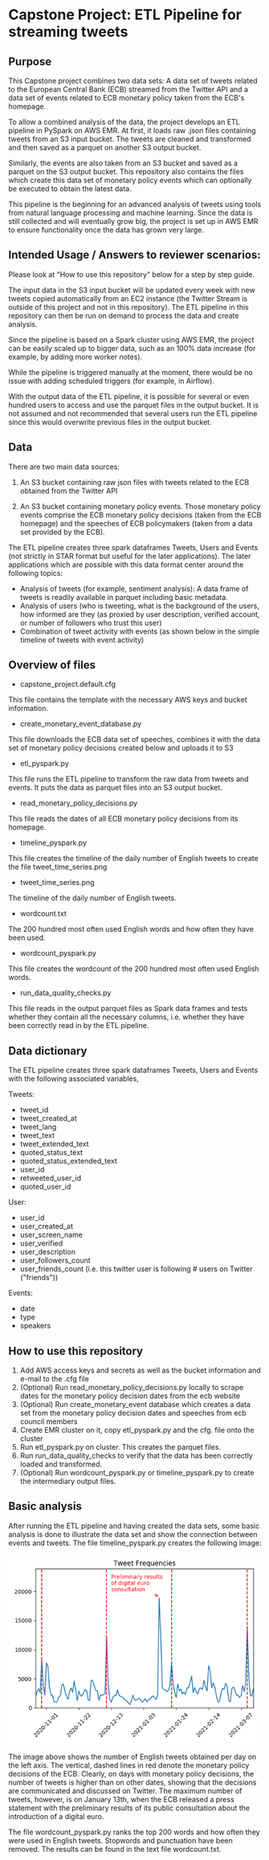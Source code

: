 # Capstone Project: ETL Pipeline for streaming tweets

## Purpose

This Capstone project combines two data sets: A data set of tweets related to
the European Central Bank (ECB) streamed from the Twitter API and a data set of
events related to ECB monetary policy taken from the ECB's homepage.

To allow a combined analysis of the data, the project develops an ETL pipeline
in PySpark on AWS EMR. At first, it loads raw .json files containing tweets from an S3 input bucket.
The tweets are cleaned and transformed and then saved as a parquet on another
S3 output bucket.

Similarly, the events are also taken from an S3 bucket and saved as a parquet
on the S3 output bucket. This repository also contains the files which create
this data set of monetary policy events which can optionally be executed to
obtain the latest data.

This pipeline is the beginning for an advanced analysis of tweets using tools
from natural language processing and machine learning. Since the data is still
collected and will eventually grow big, the project is set up in AWS EMR
to ensure functionality once the data has grown very large.

## Intended Usage / Answers to reviewer scenarios:

Please look at "How to use this repository" below for a step by step guide.

The input data in the S3 input bucket will be updated every week with new tweets
copied automatically from an EC2 instance (the Twitter Stream is outside of this
project and not in this repository). The ETL pipeline in this repository can then
be run on demand to process the data and create analysis.

Since the pipeline is based on a Spark cluster using AWS EMR, the project can be
easily scaled up to bigger data, such as an 100% data increase (for example, by
adding more worker notes).

While the pipeline is triggered manually at the moment, there would be no issue
with adding scheduled triggers (for example, in Airflow).

With the output data of the ETL pipeline, it is possible for several
or even hundred users to access and use the parquet files in the output bucket.
It is not assumed and not recommended that several users run the ETL pipeline
since this would overwrite previous files in the output bucket. 

## Data

There are two main data sources:

1) An S3 bucket containing raw json files with tweets related to the ECB
obtained from the Twitter API

2) An S3 bucket containing monetary policy events. Those monetary policy events
comprise the ECB monetary policy decisions (taken from the ECB homepage) and
the speeches of ECB policymakers (taken from a data set provided by the ECB).

The ETL pipeline creates three spark dataframes Tweets, Users and Events (not strictly
in STAR format but useful for the later applications). The later applications
which are possible with this data format center around the following topics:
- Analysis of tweets (for example, sentiment analysis): A data frame of tweets
is readily available in parquet including basic metadata.
- Analysis of users (who is tweeting, what is the background of the users,
  how informed are they (as proxied by user description, verified account,
  or number of followers who trust this user)
- Combination of tweet activity with events (as shown below in the simple timeline
  of tweets with event activity)


## Overview of files

- capstone_project.default.cfg

This file contains the template with the necessary AWS keys and bucket
information.

- create_monetary_event_database.py

This file downloads the ECB data set of speeches, combines it with the data set
of monetary policy decisions created below and uploads it to S3

- etl_pyspark.py

This file runs the ETL pipeline to transform the raw data from tweets and events.
It puts the data as parquet files into an S3 output bucket.

- read_monetary_policy_decisions.py

This file reads the dates of all ECB monetary policy decisions from its homepage.

- timeline_pyspark.py

This file creates the timeline of the daily number of English tweets to create
the file tweet_time_series.png

- tweet_time_series.png

The timeline of the daily number of English tweets.

- wordcount.txt

The 200 hundred most often used English words and how often they have been used.

- wordcount_pyspark.py

This file creates the wordcount of the 200 hundred most often used English words.

- run_data_quality_checks.py

This file reads in the output parquet files as Spark data frames and tests
whether they contain all the necessary columns, i.e. whether they have been
correctly read in by the ETL pipeline.

## Data dictionary

The ETL pipeline creates three spark dataframes Tweets, Users and Events with
the following associated variables,

Tweets:

- tweet_id
- tweet_created_at
- tweet_lang
- tweet_text
- tweet_extended_text
- quoted_status_text
- quoted_status_extended_text
- user_id
- retweeted_user_id
- quoted_user_id


User:

- user_id
- user_created_at
- user_screen_name
- user_verified
- user_description
- user_followers_count
- user_friends_count (i.e. this twitter user is following # users on Twitter ("friends"))


Events:

- date
- type
- speakers


## How to use this repository

1. Add AWS access keys and secrets as well as the bucket information and e-mail to
the .cfg file
2. (Optional) Run read_monetary_policy_decisions.py locally to scrape dates for the monetary policy
decision dates from the ecb website
3. (Optional) Run create_monetary_event database which creates a data set from the monetary policy decision dates and speeches from ecb council members
4. Create EMR cluster on it, copy etl_pyspark.py and the cfg. file onto the cluster
5. Run etl_pyspark.py on cluster. This creates the parquet files.
6. Run run_data_quality_checks to verify that the data has been correctly loaded and transformed.
7. (Optional) Run wordcount_pyspark.py or timeline_pyspark.py to create the intermediary output files.

## Basic analysis

After running the ETL pipeline and having created the data sets, some basic analysis is done to illustrate the data set and show the connection between events and tweets.
The file timeline_pyspark.py creates the following image:

![This image](tweet_time_series.png)

The image above shows the number of English tweets obtained per day on the left axis. The vertical, dashed lines in red denote the monetary policy decisions of the
ECB. Clearly, on days with monetary policy decisions, the number of tweets is
higher than on other dates, showing that the decisions are communicated and discussed on Twitter. The maximum number of tweets, however, is on January 13th,
when the ECB released a press statement with the preliminary results of its public consultation about the introduction of a digital euro.

The file wordcount_pyspark.py ranks the top 200 words and how often they were used
in English tweets. Stopwords and punctuation have been removed. The results can be found
in the text file wordcount.txt.
